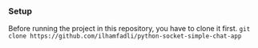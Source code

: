 ### Setup
Before running the project in this repository, you have to clone it first.
`git clone https://github.com/ilhamfadli/python-socket-simple-chat-app`